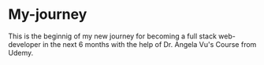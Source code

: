 # My-journey
This is the beginnig of my new journey for becoming a full stack web-developer in the next 6 months with the help of Dr. Angela Vu's Course from Udemy.
